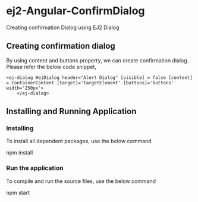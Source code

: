 # ej2-Angular-ConfirmDialog
Creating confirmation Dialog using EJ2 Dialog

## Creating confirmation dialog

By using content and buttons property, we can create confirmation dialog. Please refer the below code snippet,
```
<ej-dialog #ejDialog header="Alert Dialog" [visible] = false [content] = ContainerContent [target]='targetElement' [buttons]='buttons' width='250px'>
    </ej-dialog>
```


## Installing and Running Application
### Installing

To install all dependent packages, use the below command

npm install

### Run the application

To compile and run the source files, use the below command

npm start
